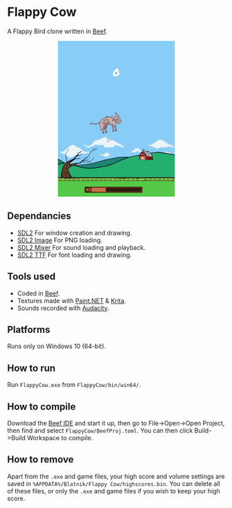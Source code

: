 # Flappy Cow

A Flappy Bird clone written in [Beef](https://www.beeflang.org/).

<p align="center">
  <img src="./gameplay.gif">
</p>

## Dependancies

- [SDL2](https://www.libsdl.org/) For window creation and drawing.
- [SDL2 Image](https://www.libsdl.org/projects/SDL_image/) For PNG loading.
- [SDL2 Mixer](https://www.libsdl.org/projects/SDL_mixer/) For sound loading and playback.
- [SDL2 TTF](https://www.libsdl.org/projects/SDL_ttf/) For font loading and drawing.

## Tools used

- Coded in [Beef](https://www.beeflang.org/).
- Textures made with [Paint.NET](https://www.getpaint.net/) & [Krita](https://krita.org/en/).
- Sounds recorded with [Audacity](https://www.fosshub.com/Audacity-old.html).

## Platforms

Runs only on Windows 10 (64-bit).

## How to run

Run `FlappyCow.exe` from `FlappyCow/bin/win64/`.

## How to compile

Download the [Beef IDE](https://www.beeflang.org/) and start it up, then go to File->Open->Open Project, then find and select `FlappyCow/BeefProj.toml`. You can then click Build->Build Workspace to compile.

## How to remove

Apart from the `.exe` and game files, your high score and volume settings are saved in `%APPDATA%/Blatnik/Flappy Cow/highscores.bin`. You can delete all of these files, or only the `.exe` and game files if you wish to keep your high score.
